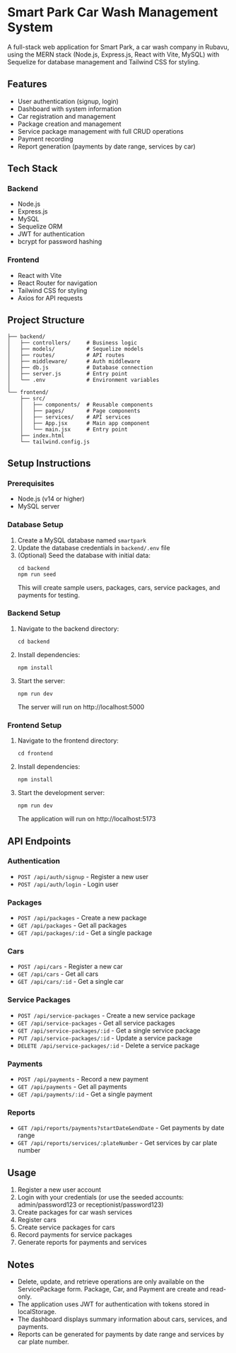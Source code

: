 # Smart Park Car Wash Management System

A full-stack web application for Smart Park, a car wash company in Rubavu, using the MERN stack (Node.js, Express.js, React with Vite, MySQL) with Sequelize for database management and Tailwind CSS for styling.

## Features

- User authentication (signup, login)
- Dashboard with system information
- Car registration and management
- Package creation and management
- Service package management with full CRUD operations
- Payment recording
- Report generation (payments by date range, services by car)

## Tech Stack

### Backend
- Node.js
- Express.js
- MySQL
- Sequelize ORM
- JWT for authentication
- bcrypt for password hashing

### Frontend
- React with Vite
- React Router for navigation
- Tailwind CSS for styling
- Axios for API requests

## Project Structure

```
├── backend/
│   ├── controllers/     # Business logic
│   ├── models/          # Sequelize models
│   ├── routes/          # API routes
│   ├── middleware/      # Auth middleware
│   ├── db.js            # Database connection
│   ├── server.js        # Entry point
│   └── .env             # Environment variables
│
└── frontend/
    ├── src/
    │   ├── components/  # Reusable components
    │   ├── pages/       # Page components
    │   ├── services/    # API services
    │   ├── App.jsx      # Main app component
    │   └── main.jsx     # Entry point
    ├── index.html
    └── tailwind.config.js
```

## Setup Instructions

### Prerequisites
- Node.js (v14 or higher)
- MySQL server

### Database Setup
1. Create a MySQL database named `smartpark`
2. Update the database credentials in `backend/.env` file
3. (Optional) Seed the database with initial data:
   ```
   cd backend
   npm run seed
   ```
   This will create sample users, packages, cars, service packages, and payments for testing.

### Backend Setup
1. Navigate to the backend directory:
   ```
   cd backend
   ```

2. Install dependencies:
   ```
   npm install
   ```

3. Start the server:
   ```
   npm run dev
   ```
   The server will run on http://localhost:5000

### Frontend Setup
1. Navigate to the frontend directory:
   ```
   cd frontend
   ```

2. Install dependencies:
   ```
   npm install
   ```

3. Start the development server:
   ```
   npm run dev
   ```
   The application will run on http://localhost:5173

## API Endpoints

### Authentication
- `POST /api/auth/signup` - Register a new user
- `POST /api/auth/login` - Login user

### Packages
- `POST /api/packages` - Create a new package
- `GET /api/packages` - Get all packages
- `GET /api/packages/:id` - Get a single package

### Cars
- `POST /api/cars` - Register a new car
- `GET /api/cars` - Get all cars
- `GET /api/cars/:id` - Get a single car

### Service Packages
- `POST /api/service-packages` - Create a new service package
- `GET /api/service-packages` - Get all service packages
- `GET /api/service-packages/:id` - Get a single service package
- `PUT /api/service-packages/:id` - Update a service package
- `DELETE /api/service-packages/:id` - Delete a service package

### Payments
- `POST /api/payments` - Record a new payment
- `GET /api/payments` - Get all payments
- `GET /api/payments/:id` - Get a single payment

### Reports
- `GET /api/reports/payments?startDate&endDate` - Get payments by date range
- `GET /api/reports/services/:plateNumber` - Get services by car plate number

## Usage

1. Register a new user account
2. Login with your credentials (or use the seeded accounts: admin/password123 or receptionist/password123)
3. Create packages for car wash services
4. Register cars
5. Create service packages for cars
6. Record payments for service packages
7. Generate reports for payments and services

## Notes

- Delete, update, and retrieve operations are only available on the ServicePackage form. Package, Car, and Payment are create and read-only.
- The application uses JWT for authentication with tokens stored in localStorage.
- The dashboard displays summary information about cars, services, and payments.
- Reports can be generated for payments by date range and services by car plate number.
